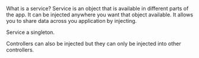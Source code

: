 What is a service?
Service is an object that is available in different parts of the app. It can be injected anywhere you want that object available. It allows you to share data across you application by injecting.

Service a singleton.

Controllers can also be injected but they can only be injected into other controllers.